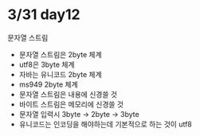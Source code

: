 # 3/31 day12

문자열 스트림
 * 문자열 스트림은 2byte 체계
 * utf8은 3byte 체계
 * 자바는 유니코드 2byte 체계
 * ms949 2byte 체계
 * 문자열 스트림은 내용에 신경쓸 것
 * 바이트 스트림은 메모리에 신경쓸 것
 * 문자열 입력시 3byte -> 2byte -> 3byte
 * 유니코드는 인코딩을 해야하는데 기본적으로 하는 것이 utf8
